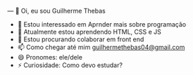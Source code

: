 — 👋 Oi, eu sou Guilherme Thebas
- 👀 Estou interessado em Aprnder mais sobre programação
- 🌱 Atualmente estou aprendendo HTML, CSS e JS
- 💞️ Estou procurando colaborar em front end
- 📫 Como chegar até mim guilhermethebas04@gmail.com
- 😄 Pronomes: ele/dele
- ⚡ Curiosidade: Como devo estudar?
